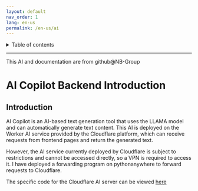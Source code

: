 ```yaml
---
layout: default
nav_order: 1
lang: en-us
permalink: /en-us/ai
---
```


<details close markdown="block">
  <summary>
    Table of contents
  </summary>
  {: .text-delta }
- TOC
{:toc}
</details>

---
This AI and documentation are from github@NB-Group
# AI Copilot Backend Introduction
## Introduction
AI Copilot is an AI-based text generation tool that uses the LLAMA model and can automatically generate text content.
This AI is deployed on the Worker AI service provided by the Cloudflare platform, which can receive requests from frontend pages and return the generated text.

However, the AI service currently deployed by Cloudflare is subject to restrictions and cannot be accessed directly, so a VPN is required to access it.
I have deployed a forwarding program on pythonanywhere to forward requests to Cloudflare.

The specific code for the Cloudflare AI server can be viewed [here](https://github.com/tjy-gitnub/win12/blob/main/scripts/AI%20Copilot%20service/Cloudflare%20AI.js)

